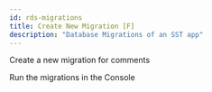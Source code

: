 ```yaml
---
id: rds-migrations
title: Create New Migration [F]
description: "Database Migrations of an SST app"
---
```


Create a new migration for comments

Run the migrations in the Console